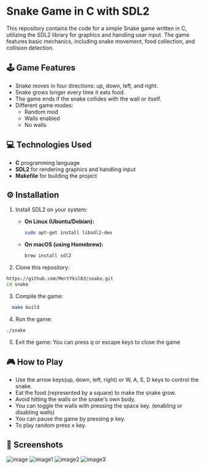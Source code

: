 # Snake Game in C with SDL2

This repository contains the code for a simple Snake game written in C, utilizing the SDL2 library for graphics and handling user input. The game features basic mechanics, including snake movement, food collection, and collision detection.

## 🕹️ Game Features
- Snake moves in four directions: up, down, left, and right.
- Snake grows longer every time it eats food.
- The game ends if the snake collides with the wall or itself.
- Different game modes:
   - Random mod
   - Walls enabled
   - No walls

## 💻 Technologies Used
- **C** programming language
- **SDL2** for rendering graphics and handling input
- **Makefile** for building the project 

## ⚙️ Installation

1. Install SDL2 on your system:

   - **On Linux (Ubuntu/Debian):**
     ```bash
     sudo apt-get install libsdl2-dev
     ```
   - **On macOS (using Homebrew):**
     ```bash
     brew install sdl2
     ```

2. Clone this repository:

```bash
https://github.com/MertYksl03/snake.git
cd snake
```
3. Compile the game:
  ```bash
    make build
  ```
4. Run the game:
  ```bash
  ./snake
  ```
5. Exit the game:
   You can press q or escape keys to close the game
## 🎮 How to Play
- Use the arrow keys(up, down, left, right) or W, A, S, D keys to control the snake.
- Eat the food (represented by a square) to make the snake grow.
- Avoid hitting the walls or the snake's own body.
- You can toggle the walls with pressing the space key. (enabling or disabling walls)
- You can pause the game by pressing p key.
- To play random press x key.

## 📸 Screenshots
![image](https://github.com/user-attachments/assets/dfff79f7-f895-463b-989d-a4fab0f8c8b7)
![image1](https://github.com/user-attachments/assets/b39822f5-b643-49cc-be61-480131e49fe4)
![image2](https://github.com/user-attachments/assets/8c28f62d-a7bc-4b88-9323-ef769e6ab32d)
![image3](https://github.com/user-attachments/assets/907242e7-3be0-46bc-962c-93cd654b6645)




